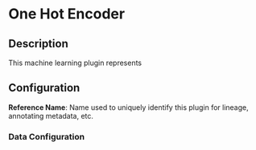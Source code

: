 
# One Hot Encoder

## Description
This machine learning plugin represents

## Configuration
**Reference Name**: Name used to uniquely identify this plugin for lineage, annotating metadata, etc.

### Data Configuration
